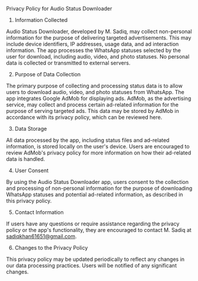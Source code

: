 Privacy Policy for Audio Status Downloader

1. Information Collected

Audio Status Downloader, developed by M. Sadiq, may collect non-personal information for the purpose of delivering targeted advertisements. This may include device identifiers, IP addresses, usage data, and ad interaction information. The app processes the WhatsApp statuses selected by the user for download, including audio, video, and photo statuses. No personal data is collected or transmitted to external servers.

2. Purpose of Data Collection

The primary purpose of collecting and processing status data is to allow users to download audio, video, and photo statuses from WhatsApp. The app integrates Google AdMob for displaying ads. AdMob, as the advertising service, may collect and process certain ad-related information for the purpose of serving targeted ads. This data may be stored by AdMob in accordance with its privacy policy, which can be reviewed here.

3. Data Storage

All data processed by the app, including status files and ad-related information, is stored locally on the user's device. Users are encouraged to review AdMob's privacy policy for more information on how their ad-related data is handled.

4. User Consent

By using the Audio Status Downloader app, users consent to the collection and processing of non-personal information for the purpose of downloading WhatsApp statuses and potential ad-related information, as described in this privacy policy.

5. Contact Information

If users have any questions or require assistance regarding the privacy policy or the app's functionality, they are encouraged to contact M. Sadiq at sadiqkhan61651@gmail.com.

6. Changes to the Privacy Policy

This privacy policy may be updated periodically to reflect any changes in our data processing practices. Users will be notified of any significant changes.

